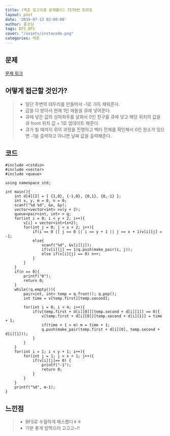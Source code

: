 ```yaml
---
title: (백준 알고리즘 문제풀이) 7576번 토마토
layout: post
date: '2019-07-13 02:00:00'
author: 줌코딩
tags: DFS_BFS
cover: "/assets/instacode.png"
categories: 백준
---
```


## 문제

[문제 링크](https://www.acmicpc.net/problem/7576)

## 어떻게 접근할 것인가?

>* 일단 주변의 테두리를 만들어서 -1로 가득 채워준다. 
>* 값을 다 받아서 현재 1인 애들을 큐에 넣어준다.
>* 큐에 넣은 값의 상하좌우를 살펴서 0인 친구를 큐에 넣고 해당 위치의 값을 큐 front 위치 값 + 1로 업데이트 해준다.
>* 큐가 빌 때까지 위의 과정을 진행하고 벡터 전체를 확인해서 0인 원소가 있으면 -1을 출력하고 아니면 날짜 값을 출력해준다.



## 코드

    #include <cstdio>
    #include <vector>
    #include <queue>

    using namespace std;

    int main(){
        int d[4][2] = { {1,0}, {-1,0}, {0,1}, {0,-1} };
        int x, y, m = 0, n = 0;
        scanf("%d %d", &x, &y);
        vector<vector<int> >v(y + 2); 
        queue<pair<int, int> > q;
        for(int i = 0; i < y + 2; i++){
            v[i] = vector<int>(x+2);
            for(int j = 0; j < x + 2; j++){
                if(i == 0 || j == 0 || i == y + 1 || j == x + 1)v[i][j] = -1;
                else{
                    scanf("%d", &v[i][j]);
                    if(v[i][j] == 1)q.push(make_pair(i, j));
                    else if(v[i][j] == 0) n++;
                }
            }
        }
        if(n == 0){
            printf("0");
            return 0;
        }
        while(!q.empty()){
            pair<int, int> temp = q.front(); q.pop();
            int time = v[temp.first][temp.second];
            
            for(int i = 0; i < 4; i++){
                if(v[temp.first + d[i][0]][temp.second + d[i][1]] == 0){
                    v[temp.first + d[i][0]][temp.second + d[i][1]] = time + 1;
                    if(time + 1 > m) m = time + 1;
                    q.push(make_pair(temp.first + d[i][0], temp.second + d[i][1]));
                }
            }
        }
        for(int i = 1; i < y + 1; i++){
            for(int j = 1; j < x + 1; j++){
                if(v[i][j]== 0) {
                    printf("-1");
                    return 0;
                }
            }
        }
        printf("%d", m-1);
    }

## 느낀점

>* BFS로 수월하게 패스했다ㅎㅎ
>* 기분 좋게 밥먹으러 고고고~!!